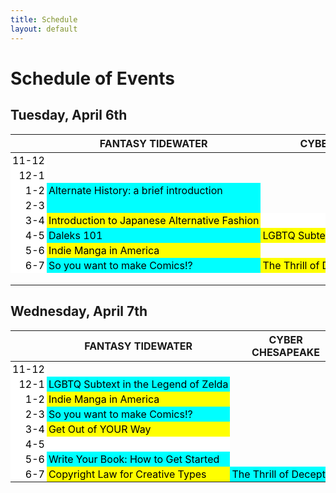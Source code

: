```yaml
---
title: Schedule
layout: default
---
```


<!-- Thanks for the HTML export google sheets! -->
<style type="text/css">
    .ritz .waffle a {
        color: inherit;
    }

    .ritz .waffle .s4 {
        border-left: none;
        background-color: #ffffff;
    }

    .ritz .waffle .s5 {
        border-right: none;
        background-color: #ffff00;
        text-align: left;
        color: #000000;
        vertical-align: bottom;
        white-space: nowrap;
        direction: ltr;
        padding: 2px 3px 2px 3px;
    }

    .ritz .waffle .s1 {
        background-color: #ffffff;
        text-align: right;
        color: #000000;
        vertical-align: bottom;
        white-space: nowrap;
        direction: ltr;
        padding: 2px 3px 2px 3px;
    }

    .ritz .waffle .s6 {
        border-left: none;
        background-color: #00ffff;
        text-align: left;
        color: #000000;
        vertical-align: bottom;
        white-space: nowrap;
        direction: ltr;
        padding: 2px 3px 2px 3px;
    }

    .ritz .waffle .s2 {
        background-color: #00ffff;
        text-align: left;
        color: #000000;
        vertical-align: bottom;
        white-space: nowrap;
        direction: ltr;
        padding: 2px 3px 2px 3px;
    }

    .ritz .waffle .s3 {
        border-right: none;
        background-color: #00ffff;
        text-align: left;
        color: #000000;
        vertical-align: bottom;
        white-space: nowrap;
        direction: ltr;
        padding: 2px 3px 2px 3px;
    }

    .ritz .waffle .s7 {
        background-color: #ffff00;
        text-align: left;
        color: #000000;
        vertical-align: bottom;
        white-space: nowrap;
        direction: ltr;
        padding: 2px 3px 2px 3px;
    }

    .ritz .waffle .s0 {
        background-color: #ffffff;
        text-align: left;
        color: #000000;
        vertical-align: bottom;
        white-space: nowrap;
        direction: ltr;
        padding: 2px 3px 2px 3px;
    }

    @include small {
        /* Not sure this helps, but it's here anyway */
        table {
            width: 100%;
            overflow-x: auto;
            display: block;
        }
    }
</style>

# Schedule of Events

## Tuesday, April 6th
<div class="ritz grid-container" dir="ltr">
    <table class="waffle" cellspacing="0" cellpadding="0">
        <thead>
            <tr>
                <th class="row-header freezebar-origin-ltr"></th>
                <th id="0C1" class="column-headers-background">FANTASY TIDEWATER</th>
                <th id="0C2" class="column-headers-background">CYBER CHESAPEAKE</th>
                <th id="0C3" class="column-headers-background">YORK IN SPACE</th>
            </tr>
        </thead>
        <tbody>
            <tr style="height: 20px">
                <td class="s1" dir="ltr">11-12</td>
                <td></td>
                <td></td>
                <td></td>
            </tr>
            <tr style="height: 20px">
                <td class="s1" dir="ltr">12-1</td>
                <td></td>
                <td></td>
                <td></td>
            </tr>
            <tr style="height: 20px">
                <td class="s1" dir="ltr">1-2</td>
                <td class="s2" dir="ltr">Alternate History: a brief introduction</td>
                <td></td>
                <td class="s3 softmerge" dir="ltr">
                    <div class="softmerge-inner">Welcome to Bestham Tavern</div>
                </td>
            </tr>
            <tr style="height: 20px">
                <td class="s1" dir="ltr">2-3</td>
                <td class="s2" dir="ltr"></td>
                <td></td>
                <td class="s2"></td>
            </tr>
            <tr style="height: 20px">
                <td class="s1" dir="ltr">3-4</td>
                <td class="s5 softmerge" dir="ltr">
                    <div class="softmerge-inner">Introduction to Japanese Alternative Fashion</div>
                </td>
                <td class="s4"></td>
                <td class="s6"></td>
            </tr>
            <tr style="height: 20px">
                <td class="s1" dir="ltr">4-5</td>
                <td class="s2" dir="ltr">Daleks 101</td>
                <td class="s5 softmerge" dir="ltr">
                    <div class="softmerge-inner">LGBTQ Subtext in the Legend of Zelda</div>
                </td>
                <td class="s4"></td>
            </tr>
            <tr style="height: 20px">
                <td class="s1" dir="ltr">5-6</td>
                <td class="s7" dir="ltr">Indie Manga in America</td>
                <td></td>
                <td></td>
            </tr>
            <tr style="height: 20px">
                <td class="s1" dir="ltr">6-7</td>
                <td class="s2" dir="ltr">So you want to make Comics!?</td>
                <td class="s5" dir="ltr">The Thrill of Deception</td>
                <td></td>
            </tr>
            <tr style="height: 20px">
                <td></td>
                <td></td>
                <td></td>
                <td></td>
            </tr>
        </tbody>
    </table>
</div>

## Wednesday, April 7th

<div class="ritz grid-container" dir="ltr">
    <table class="waffle" cellspacing="0" cellpadding="0">
        <thead>
            <tr>
                <th class="row-header freezebar-origin-ltr"></th>
                <th id="0C1" class="column-headers-background">FANTASY TIDEWATER</th>
                <th id="0C2" class="column-headers-background">CYBER CHESAPEAKE</th>
                <th id="0C3" class="column-headers-background">YORK IN SPACE</th>
            </tr>
        </thead>
        <tbody>
            <tr style="height: 20px">
                <td class="s1" dir="ltr">11-12</td>
                <td></td>
                <td></td>
                <td></td>
            </tr>
            <tr style="height: 20px">
                <td class="s1" dir="ltr">12-1</td>
                <td class="s2" dir="ltr">LGBTQ Subtext in the Legend of Zelda</td>
                <td></td>
                <td></td>
            </tr>
            <tr style="height: 20px">
                <td class="s1" dir="ltr">1-2</td>
                <td class="s7" dir="ltr">Indie Manga in America</td>
                <td></td>
                <td></td>
            </tr>
            <tr style="height: 20px">
                <td class="s1" dir="ltr">2-3</td>
                <td class="s2" dir="ltr">So you want to make Comics!?</td>
                <td></td>
                <td class="s2" dir="ltr">The Shallow Sea</td>
            </tr>
            <tr style="height: 20px">
                <td class="s1" dir="ltr">3-4</td>
                <td class="s7" dir="ltr">Get Out of YOUR Way</td>
                <td></td>
                <td class="s2"></td>
            </tr>
            <tr style="height: 20px">
                <td class="s1" dir="ltr">4-5</td>
                <td class="s0" dir="ltr"></td>
                <td></td>
                <td class="s2"></td>
            </tr>
            <tr style="height: 20px">
                <td class="s1" dir="ltr">5-6</td>
                <td class="s2" dir="ltr">Write Your Book: How to Get Started</td>
                <td></td>
                <td class="s2"></td>
            </tr>
            <tr style="height: 20px">
                <td class="s1" dir="ltr">6-7</td>
                <td class="s7" dir="ltr">Copyright Law for Creative Types</td>
                <td class="s2" dir="ltr">The Thrill of Deception</td>
                <td></td>
            </tr>
        </tbody>
    </table>